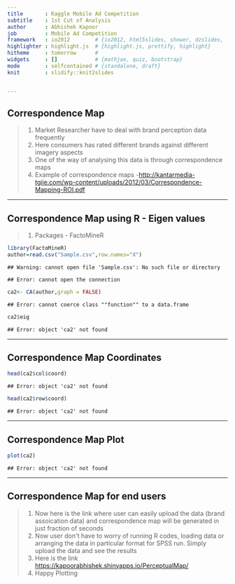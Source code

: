 ```yaml
---
title       : Kaggle Mobile Ad Competition
subtitle    : 1st Cut of Analysis
author      : Abhishek Kapoor
job         : Mobile Ad Competition
framework   : io2012        # {io2012, html5slides, shower, dzslides, ...}
highlighter : highlight.js  # {highlight.js, prettify, highlight}
hitheme     : tomorrow      # 
widgets     : []            # {mathjax, quiz, bootstrap}
mode        : selfcontained # {standalone, draft}
knit        : slidify::knit2slides


---
```


## Correspondence Map

> 1. Market Researcher have to deal with brand perception data frequently
> 2. Here consumers has rated different brands against different imagery aspects 
> 3. One of the way of analysing this data is through correspondence maps
> 4. Example of correspondence maps -http://kantarmedia-tgiie.com/wp-content/uploads/2012/03/Correspondence-Mapping-ROI.pdf

---

## Correspondence Map using R - Eigen values

> 1. Packages - FactoMineR


```r
library(FactoMineR)
author=read.csv("Sample.csv",row.names="X")
```

```
## Warning: cannot open file 'Sample.csv': No such file or directory
```

```
## Error: cannot open the connection
```

```r
ca2<- CA(author,graph = FALSE)
```

```
## Error: cannot coerce class ""function"" to a data.frame
```

```r
ca2$eig
```

```
## Error: object 'ca2' not found
```

---

## Correspondence Map Coordinates


```r
head(ca2$col$coord)
```

```
## Error: object 'ca2' not found
```

```r
head(ca2$row$coord)
```

```
## Error: object 'ca2' not found
```

---

## Correspondence Map Plot


```r
plot(ca2)
```

```
## Error: object 'ca2' not found
```

---

## Correspondence Map for end users

> 1. Now here is the link where user can easily upload the data (brand assoication data) and correspondence map will be generated in just fraction of seconds
> 2. Now user don't have to worry of running R codes, loading data or arranging the data in particular format for SPSS run. Simply upload the data and see the results
> 3. Here is the link https://kapoorabhishek.shinyapps.io/PerceptualMap/
> 4. Happy Plotting
